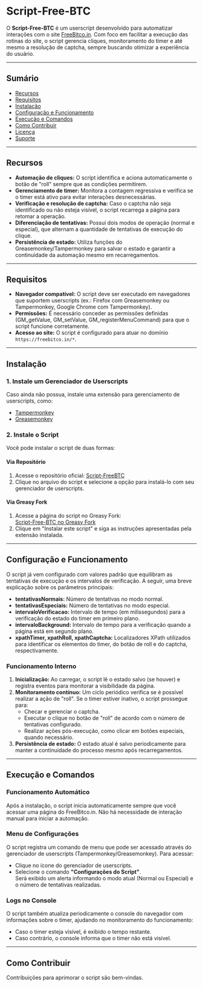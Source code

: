 # Script-Free-BTC

O **Script-Free-BTC** é um userscript desenvolvido para automatizar interações com o site [FreeBitco.in](https://freebitco.in/?r=1393623). Com foco em facilitar a execução das rotinas do site, o script gerencia cliques, monitoramento do timer e até mesmo a resolução de captcha, sempre buscando otimizar a experiência do usuário.

---

## Sumário

- [Recursos](#recursos)
- [Requisitos](#requisitos)
- [Instalação](#instalação)
- [Configuração e Funcionamento](#configuração-e-funcionamento)
- [Execução e Comandos](#execução-e-comandos)
- [Como Contribuir](#como-contribuir)
- [Licença](#licença)
- [Suporte](#suporte)

---

## Recursos

- **Automação de cliques:** O script identifica e aciona automaticamente o botão de "roll" sempre que as condições permitirem.
- **Gerenciamento de timer:** Monitora a contagem regressiva e verifica se o timer está ativo para evitar interações desnecessárias.
- **Verificação e resolução de captcha:** Caso o captcha não seja identificado ou não esteja visível, o script recarrega a página para retomar a operação.
- **Diferenciação de tentativas:** Possui dois modos de operação (normal e especial), que alternam a quantidade de tentativas de execução do clique.
- **Persistência de estado:** Utiliza funções do Greasemonkey/Tampermonkey para salvar o estado e garantir a continuidade da automação mesmo em recarregamentos.

---

## Requisitos

- **Navegador compatível:** O script deve ser executado em navegadores que suportem userscripts (ex.: Firefox com Greasemonkey ou Tampermonkey, Google Chrome com Tampermonkey).
- **Permissões:** É necessário conceder as permissões definidas (GM_getValue, GM_setValue, GM_registerMenuCommand) para que o script funcione corretamente.
- **Acesso ao site:** O script é configurado para atuar no domínio `https://freebitco.in/*`.

---

## Instalação

### 1. Instale um Gerenciador de Userscripts

Caso ainda não possua, instale uma extensão para gerenciamento de userscripts, como:
- [Tampermonkey](https://www.tampermonkey.net/)
- [Greasemonkey](https://www.greasespot.net/)

### 2. Instale o Script

Você pode instalar o script de duas formas:

#### Via Repositório

1. Acesse o repositório oficial: [Script-FreeBTC](https://github.com/HaygoNunes/Script-FreeBTC)
2. Clique no arquivo do script e selecione a opção para instalá-lo com seu gerenciador de userscripts.

#### Via Greasy Fork

1. Acesse a página do script no Greasy Fork:  
   [Script-Free-BTC no Greasy Fork](https://greasyfork.org/pt-BR/scripts/493924-script-free-btc/code)
2. Clique em "Instalar este script" e siga as instruções apresentadas pela extensão instalada.

---

## Configuração e Funcionamento

O script já vem configurado com valores padrão que equilibram as tentativas de execução e os intervalos de verificação. A seguir, uma breve explicação sobre os parâmetros principais:

- **tentativasNormais:** Número de tentativas no modo normal.
- **tentativasEspeciais:** Número de tentativas no modo especial.
- **intervaloVerificacao:** Intervalo de tempo (em milissegundos) para a verificação do estado do timer em primeiro plano.
- **intervaloBackground:** Intervalo de tempo para a verificação quando a página está em segundo plano.
- **xpathTimer, xpathRoll, xpathCaptcha:** Localizadores XPath utilizados para identificar os elementos do timer, do botão de roll e do captcha, respectivamente.

### Funcionamento Interno

1. **Inicialização:** Ao carregar, o script lê o estado salvo (se houver) e registra eventos para monitorar a visibilidade da página.
2. **Monitoramento contínuo:** Um ciclo periódico verifica se é possível realizar a ação de "roll". Se o timer estiver inativo, o script prossegue para:
   - Checar e gerenciar o captcha.
   - Executar o clique no botão de "roll" de acordo com o número de tentativas configurado.
   - Realizar ações pós-execução, como clicar em botões especiais, quando necessário.
3. **Persistência de estado:** O estado atual é salvo periodicamente para manter a continuidade do processo mesmo após recarregamentos.

---

## Execução e Comandos

### Funcionamento Automático

Após a instalação, o script inicia automaticamente sempre que você acessar uma página do FreeBitco.in. Não há necessidade de interação manual para iniciar a automação.

### Menu de Configurações

O script registra um comando de menu que pode ser acessado através do gerenciador de userscripts (Tampermonkey/Greasemonkey). Para acessar:
- Clique no ícone do gerenciador de userscripts.
- Selecione o comando **"Configurações do Script"**.  
  Será exibido um alerta informando o modo atual (Normal ou Especial) e o número de tentativas realizadas.

### Logs no Console

O script também atualiza periodicamente o console do navegador com informações sobre o timer, ajudando no monitoramento do funcionamento:
- Caso o timer esteja visível, é exibido o tempo restante.
- Caso contrário, o console informa que o timer não está visível.

---

## Como Contribuir

Contribuições para aprimorar o script são bem-vindas.


